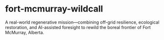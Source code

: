 # fort-mcmurray-wildcall
A real-world regenerative mission—combining off-grid resilience, ecological restoration, and AI-assisted foresight to rewild the boreal frontier of Fort McMurray, Alberta.
